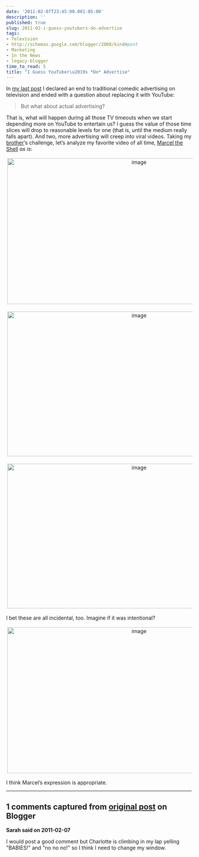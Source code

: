 ```yaml
---
date: '2011-02-07T23:45:00.001-05:00'
description: ''
published: true
slug: 2011-02-i-guess-youtubers-do-advertise
tags:
- Television
- http://schemas.google.com/blogger/2008/kind#post
- Marketing
- In the News
- legacy-blogger
time_to_read: 5
title: "I Guess YouTuber\u2019s *Do* Advertise"
---
```


<p>In <a href="http://blog.wassupy.com/2011/02/end-of-super-bowl-style-advertising.html" target="_blank">my last post</a> I declared an end to traditional comedic advertising on television and ended with a question about replacing it with YouTube:</p>  <blockquote>   <p>But what about actual advertising?</p> </blockquote>  <p>That is, what will happen during all those TV timeouts when we start depending more on YouTube to entertain us? I guess the value of those time slices will drop to reasonable levels for one (that is, until the medium really falls apart). And two, more advertising will creep into viral videos. Taking my <a href="http://stuffmystudentsdraw.blogspot.com/" target="_blank">brother</a>’s challenge, let’s analyze my favorite video of all time, <a href="http://www.youtube.com/watch?v=VF9-sEbqDvU" target="_blank">Marcel the Shell</a> <em>as is</em>:</p>  <p align="center"><img alt="image" height="396" src="http://lh5.ggpht.com/_IKD9WtY5kxU/TVDKZuf-MsI/AAAAAAAABas/lNkedgN0dZE/image%5B4%5D.png?imgmax=800" style="margin: 3px; display: inline;" title="image" width="700" /></p>    <p align="center"><img alt="image" height="393" src="http://lh4.ggpht.com/_IKD9WtY5kxU/TVDKa0SsMbI/AAAAAAAABaw/Jnp0L204qH0/image%5B12%5D.png?imgmax=800" style="margin: 3px; display: inline;" title="image" width="700" /></p>  <p align="center"><img alt="image" height="393" src="http://lh5.ggpht.com/_IKD9WtY5kxU/TVDKcS07WgI/AAAAAAAABa0/aSIMeqJ7lC8/image%5B16%5D.png?imgmax=800" style="margin: 3px; display: inline;" title="image" width="700" /></p>      <p>I bet these are all incidental, too. Imagine if it was intentional?</p>  <p align="center"><img alt="image" height="396" src="http://lh4.ggpht.com/_IKD9WtY5kxU/TVDKeA6_vqI/AAAAAAAABa4/9ArfSketwEE/image%5B20%5D.png?imgmax=800" style="margin: 3px; display: inline;" title="image" width="700" /></p>  <p>I think Marcel’s expression is appropriate.</p>

---

## 1 comments captured from [original post](https://blog.wassupy.com/2011/02/i-guess-youtubers-do-advertise.html) on Blogger

**Sarah said on 2011-02-07**

I would post a good comment but Charlotte is climbing in my lap yelling &quot;BABIES!&quot; and &quot;no no no!&quot; so I think I need to change my window.

